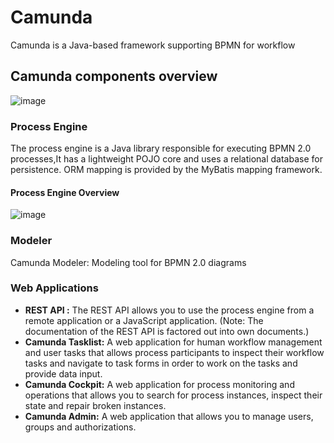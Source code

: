 # Camunda 
 Camunda is a Java-based framework supporting BPMN for workflow

## Camunda components overview

![image](https://user-images.githubusercontent.com/84160502/215856811-c3f8dd39-e8c3-490f-8e5c-372344026e13.png)

 ### Process Engine
 
The process engine is a Java library responsible for executing BPMN 2.0 processes,It has a lightweight POJO core and uses a relational database for persistence. ORM mapping is provided by the MyBatis mapping framework.

#### Process Engine Overview

![image](https://user-images.githubusercontent.com/84160502/215856552-44cc01d8-cd19-470d-b581-c8404d0751d0.png)



 ### Modeler
 
 Camunda Modeler: Modeling tool for BPMN 2.0 diagrams

### Web Applications 
- <b>REST API :</b>  The REST API allows you to use the process engine from a remote application or a JavaScript application. (Note: The documentation of the REST API is factored out into own documents.)
- <b>Camunda Tasklist:</b> A web application for human workflow management and user tasks that allows process participants to inspect their workflow tasks and navigate to task forms in order to work on the tasks and provide data input.
- <b>Camunda Cockpit:</b> A web application for process monitoring and operations that allows you to search for process instances, inspect their state and repair broken instances.
- <b>Camunda Admin:</b> A web application that allows you to manage users, groups and authorizations.

